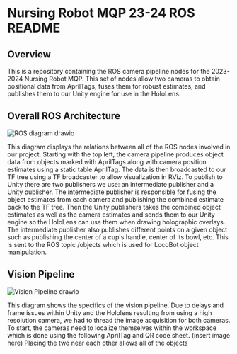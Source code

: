 # Nursing Robot MQP 23-24 ROS README
## Overview
This is a repository containing the ROS camera pipeline nodes for the 2023-2024 Nursing Robot MQP. This set of nodes allow two cameras to obtain positional data from AprilTags, fuses them for robust estimates, and publishes them to our Unity engine for use in the HoloLens. 
## Overall ROS Architecture
![ROS diagram drawio](https://github.com/technoAl/ROS-Nursing-Robot-MQP-23-24/assets/91151120/e7608c1b-8a18-477a-a055-f23293d0e89d)

This diagram displays the relations between all of the ROS nodes involved in our project. Starting with the top left, the camera pipeline produces object data from objects marked with AprilTags along with camera position estimates using a static table AprilTag. The data is then broadcasted to our TF tree using a TF broadcaster to allow visualization in RViz. To publish to Unity there are two publishers we use: an intermediate publisher and a Unity publisher. The intermediate publisher is responsible for fusing the object estimates from each camera and publishing the combined estimate back to the TF tree. Then the Unity publishers takes the combined object estimates as well as the camera estimates and sends them to our Unity engine so the HoloLens can use them when drawing holographic overlays. The intermediate publisher also publishes different points on a given object such as publishing the center of a cup's handle, center of its bowl, etc. This is sent to the ROS topic /objects which is used for LocoBot object manipulation.
## Vision Pipeline
![Vision Pipeline drawio](https://github.com/technoAl/ROS-Nursing-Robot-MQP-23-24/assets/91151120/c65de392-803a-4661-9b74-861a0ed24939)

This diagram shows the specifics of the vision pipeline. Due to delays and frame issues within Unity and the Hololens resulting from using a high resolution camera, we had to thread the image acquisition for both cameras. To start, the cameras need to localize themselves within the workspace which is done using the following AprilTag and QR code sheet. (insert image here) Placing the two near each other allows all of the objects
